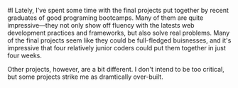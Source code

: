#I 
Lately, I've spent some time with the final projects put together by recent graduates of good programing bootcamps.  Many of them are quite impressive—they not only show off fluency with the latests web development practices and frameworks, but also solve real problems.  Many of the final projects seem like they could be full-fledged buisnesses, and it's impressive that four relatively junior coders could put them together in just four weeks. 

Other projects, however, are a bit different.  I don't intend to be too critical, but some projects strike me as dramtically over-built.
